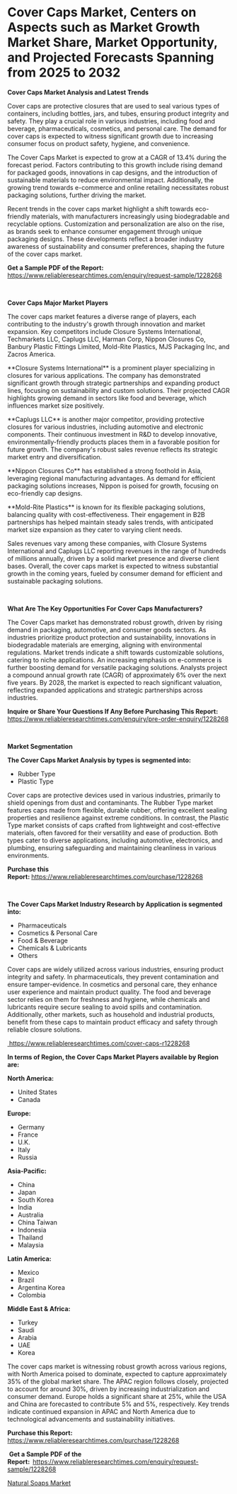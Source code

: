 <p><h1>Cover Caps Market, Centers on Aspects such as Market Growth Market Share, Market Opportunity, and Projected Forecasts Spanning from 2025 to 2032</h1></p><p><strong>Cover Caps Market Analysis and Latest Trends</strong></p>
<p><p>Cover caps are protective closures that are used to seal various types of containers, including bottles, jars, and tubes, ensuring product integrity and safety. They play a crucial role in various industries, including food and beverage, pharmaceuticals, cosmetics, and personal care. The demand for cover caps is expected to witness significant growth due to increasing consumer focus on product safety, hygiene, and convenience.</p><p>The Cover Caps Market is expected to grow at a CAGR of 13.4% during the forecast period. Factors contributing to this growth include rising demand for packaged goods, innovations in cap designs, and the introduction of sustainable materials to reduce environmental impact. Additionally, the growing trend towards e-commerce and online retailing necessitates robust packaging solutions, further driving the market.</p><p>Recent trends in the cover caps market highlight a shift towards eco-friendly materials, with manufacturers increasingly using biodegradable and recyclable options. Customization and personalization are also on the rise, as brands seek to enhance consumer engagement through unique packaging designs. These developments reflect a broader industry awareness of sustainability and consumer preferences, shaping the future of the cover caps market.</p></p>
<p><strong>Get a Sample PDF of the Report:&nbsp;</strong> <a href="https://www.reliableresearchtimes.com/enquiry/request-sample/1228268?utm_campaign=3187&utm_medium=2&utm_source=Github&utm_content=ia&utm_term=04042025&utm_id=cover-caps">https://www.reliableresearchtimes.com/enquiry/request-sample/1228268</a></p>
<p>&nbsp;</p>
<p><strong>Cover Caps Major Market Players</strong></p>
<p><p>The cover caps market features a diverse range of players, each contributing to the industry's growth through innovation and market expansion. Key competitors include Closure Systems International, Techmarkets LLC, Caplugs LLC, Harman Corp, Nippon Closures Co, Banbury Plastic Fittings Limited, Mold-Rite Plastics, MJS Packaging Inc, and Zacros America.</p><p>**Closure Systems International** is a prominent player specializing in closures for various applications. The company has demonstrated significant growth through strategic partnerships and expanding product lines, focusing on sustainability and custom solutions. Their projected CAGR highlights growing demand in sectors like food and beverage, which influences market size positively.</p><p>**Caplugs LLC** is another major competitor, providing protective closures for various industries, including automotive and electronic components. Their continuous investment in R&D to develop innovative, environmentally-friendly products places them in a favorable position for future growth. The company's robust sales revenue reflects its strategic market entry and diversification.</p><p>**Nippon Closures Co** has established a strong foothold in Asia, leveraging regional manufacturing advantages. As demand for efficient packaging solutions increases, Nippon is poised for growth, focusing on eco-friendly cap designs.</p><p>**Mold-Rite Plastics** is known for its flexible packaging solutions, balancing quality with cost-effectiveness. Their engagement in B2B partnerships has helped maintain steady sales trends, with anticipated market size expansion as they cater to varying client needs.</p><p>Sales revenues vary among these companies, with Closure Systems International and Caplugs LLC reporting revenues in the range of hundreds of millions annually, driven by a solid market presence and diverse client bases. Overall, the cover caps market is expected to witness substantial growth in the coming years, fueled by consumer demand for efficient and sustainable packaging solutions.</p></p>
<p>&nbsp;</p>
<p><strong>What Are The Key Opportunities For Cover Caps Manufacturers?</strong></p>
<p><p>The Cover Caps market has demonstrated robust growth, driven by rising demand in packaging, automotive, and consumer goods sectors. As industries prioritize product protection and sustainability, innovations in biodegradable materials are emerging, aligning with environmental regulations. Market trends indicate a shift towards customizable solutions, catering to niche applications. An increasing emphasis on e-commerce is further boosting demand for versatile packaging solutions. Analysts project a compound annual growth rate (CAGR) of approximately 6% over the next five years. By 2028, the market is expected to reach significant valuation, reflecting expanded applications and strategic partnerships across industries.</p></p>
<p><strong>Inquire or Share Your Questions If Any Before Purchasing This Report:</strong> <a href="https://www.reliableresearchtimes.com/enquiry/pre-order-enquiry/1228268?utm_campaign=3187&utm_medium=2&utm_source=Github&utm_content=ia&utm_term=04042025&utm_id=cover-caps">https://www.reliableresearchtimes.com/enquiry/pre-order-enquiry/1228268</a></p>
<p>&nbsp;</p>
<p><strong>Market Segmentation</strong></p>
<p><strong>The Cover Caps Market Analysis by types is segmented into:</strong></p>
<p><ul><li>Rubber Type</li><li>Plastic Type</li></ul></p>
<p><p>Cover caps are protective devices used in various industries, primarily to shield openings from dust and contaminants. The Rubber Type market features caps made from flexible, durable rubber, offering excellent sealing properties and resilience against extreme conditions. In contrast, the Plastic Type market consists of caps crafted from lightweight and cost-effective materials, often favored for their versatility and ease of production. Both types cater to diverse applications, including automotive, electronics, and plumbing, ensuring safeguarding and maintaining cleanliness in various environments.</p></p>
<p><strong>Purchase this Report:&nbsp;</strong><a href="https://www.reliableresearchtimes.com/purchase/1228268?utm_campaign=3187&utm_medium=2&utm_source=Github&utm_content=ia&utm_term=04042025&utm_id=cover-caps">https://www.reliableresearchtimes.com/purchase/1228268</a></p>
<p>&nbsp;</p>
<p><strong>The Cover Caps Market Industry Research by Application is segmented into:</strong></p>
<p><ul><li>Pharmaceuticals</li><li>Cosmetics & Personal Care</li><li>Food & Beverage</li><li>Chemicals & Lubricants</li><li>Others</li></ul></p>
<p><p>Cover caps are widely utilized across various industries, ensuring product integrity and safety. In pharmaceuticals, they prevent contamination and ensure tamper-evidence. In cosmetics and personal care, they enhance user experience and maintain product quality. The food and beverage sector relies on them for freshness and hygiene, while chemicals and lubricants require secure sealing to avoid spills and contamination. Additionally, other markets, such as household and industrial products, benefit from these caps to maintain product efficacy and safety through reliable closure solutions.</p></p>
<p><a href="https://www.reliableresearchtimes.com/cover-caps-r1228268?utm_campaign=3187&utm_medium=2&utm_source=Github&utm_content=ia&utm_term=04042025&utm_id=cover-caps">&nbsp;https://www.reliableresearchtimes.com/cover-caps-r1228268</a></p>
<p><strong>In terms of Region, the Cover Caps Market Players available by Region are:</strong></p>
<p>
    <p> <strong> North America: </strong>
        <ul>
            <li>United States</li>
            <li>Canada</li>
        </ul>
        </p> 
    <p> <strong> Europe: </strong>
        <ul>
            <li>Germany</li>
            <li>France</li>
            <li>U.K.</li>
            <li>Italy</li>
            <li>Russia</li>
        </ul>
        </p> 
    <p> <strong> Asia-Pacific: </strong>
        <ul>
            <li>China</li>
            <li>Japan</li>
            <li>South Korea</li>
            <li>India</li>
            <li>Australia</li>
            <li>China Taiwan</li>
            <li>Indonesia</li>
            <li>Thailand</li>
            <li>Malaysia</li>
        </ul>
        </p> 
    <p> <strong> Latin America: </strong>
        <ul>
            <li>Mexico</li>
            <li>Brazil</li>
            <li>Argentina Korea</li>
            <li>Colombia</li>
        </ul>
        </p> 
    <p> <strong> Middle East & Africa: </strong>
        <ul>
            <li>Turkey</li>
            <li>Saudi</li>
            <li>Arabia</li>
            <li>UAE</li>
            <li>Korea</li>
        </ul>
    </p>
    </p>
<p><p>The cover caps market is witnessing robust growth across various regions, with North America poised to dominate, expected to capture approximately 35% of the global market share. The APAC region follows closely, projected to account for around 30%, driven by increasing industrialization and consumer demand. Europe holds a significant share at 25%, while the USA and China are forecasted to contribute 5% and 5%, respectively. Key trends indicate continued expansion in APAC and North America due to technological advancements and sustainability initiatives.</p></p>
<p><strong>Purchase this Report: </strong><a href="https://www.reliableresearchtimes.com/purchase/1228268?utm_campaign=3187&utm_medium=2&utm_source=Github&utm_content=ia&utm_term=04042025&utm_id=cover-caps">https://www.reliableresearchtimes.com/purchase/1228268</a></p>
<p>&nbsp;<strong>Get a Sample PDF of the Report:&nbsp;&nbsp;</strong><a href="https://www.reliableresearchtimes.com/enquiry/request-sample/1228268?utm_campaign=3187&utm_medium=2&utm_source=Github&utm_content=ia&utm_term=04042025&utm_id=cover-caps">https://www.reliableresearchtimes.com/enquiry/request-sample/1228268</a></p>
<p><strong></strong></p>
<p><p><a href="https://github.com/felishtimoti/Market-Research-Report-List-1/blob/main/natural-soaps-market.md?utm_campaign=3187&utm_medium=2&utm_source=Github&utm_content=ia&utm_term=04042025&utm_id=cover-caps">Natural Soaps Market</a></p></p>